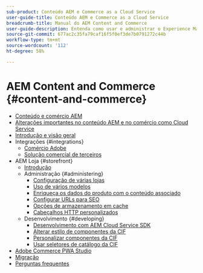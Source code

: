 ```yaml
---
sub-product: Conteúdo AEM e Commerce as a Cloud Service
user-guide-title: Conteúdo AEM e Commerce as a Cloud Service
breadcrumb-title: Manual do AEM Content and Commerce
user-guide-description: Entenda como usar e administrar o Experience Manager Content and Commerce as a Cloud Service.
source-git-commit: 677ac2c35fa79caf16f5f0ef3de7b0791272c44b
workflow-type: tm+mt
source-wordcount: '112'
ht-degree: 58%

---
```



# AEM Content and Commerce {#content-and-commerce}

+ [Conteúdo e comércio AEM](/help/commerce-cloud/home.md)
+ [Alterações importantes no conteúdo AEM e no comércio como Cloud Service](changes.md)
+ [Introdução e visão geral](introduction.md)
+ Integrações {#integrations}
   + [Comércio Adobe](integrating/magento.md)
   + [Solução comercial de terceiros](integrating/third-party.md)
+ AEM Loja {#storefront}
   + [Introdução](getting-started.md)
   + Administração {#administering}
      + [Configuração de várias lojas](configuring/multi-store-setup.md)
      + [Uso de vários modelos](configuring/multi-template-usage.md)
      + [Enriqueça os dados do produto com o conteúdo associado](configuring/enrich-product-associated-content.md)
      + [Configurar URLs para SEO](configuring/advanced-url-configuration.md)
      + [Opções de armazenamento em cache](configuring/caching.md)
      + [Cabeçalhos HTTP personalizados](/help/commerce-cloud/configuring/custom-http-headers.md)
   + Desenvolvimento {#developing}
      + [Desenvolvimento com AEM Cloud Service SDK](develop.md)
      + [Alterar estilo de componentes da CIF](customizing/style-cif-component.md)
      + [Personalizar componentes da CIF](customizing/customize-cif-components.md)
      + [Usar seletores de catálogo da CIF](customizing/use-cif-pickers.md)
+ [Adobe Commerce PWA Studio](/help/commerce-cloud/pwa-studio/getting-started.md)
+ [Migração](migration.md)
+ [Perguntas frequentes](faq.md)
